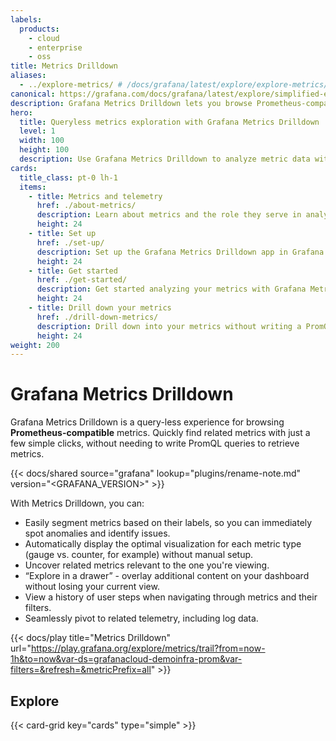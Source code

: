 ```yaml
---
labels:
  products:
    - cloud
    - enterprise
    - oss
title: Metrics Drilldown
aliases:
  - ../explore-metrics/ # /docs/grafana/latest/explore/explore-metrics/
canonical: https://grafana.com/docs/grafana/latest/explore/simplified-exploration/metrics/
description: Grafana Metrics Drilldown lets you browse Prometheus-compatible metrics using an intuitive, queryless experience.
hero:
  title: Queryless metrics exploration with Grafana Metrics Drilldown
  level: 1
  width: 100
  height: 100
  description: Use Grafana Metrics Drilldown to analyze metric data without writing a PromQL query.
cards:
  title_class: pt-0 lh-1
  items:
    - title: Metrics and telemetry
      href: ./about-metrics/
      description: Learn about metrics and the role they serve in analyzing telemetry data.
      height: 24
    - title: Set up
      href: ./set-up/
      description: Set up the Grafana Metrics Drilldown app in Grafana Cloud or in your own stack.
      height: 24
    - title: Get started
      href: ./get-started/
      description: Get started analyzing your metrics with Grafana Metrics Drilldown
      height: 24
    - title: Drill down your metrics
      href: ./drill-down-metrics/
      description: Drill down into your metrics without writing a PromQL query.
      height: 24
weight: 200
---
```


# Grafana Metrics Drilldown

Grafana Metrics Drilldown is a query-less experience for browsing **Prometheus-compatible** metrics. Quickly find related metrics with just a few simple clicks, without needing to write PromQL queries to retrieve metrics.

{{< docs/shared source="grafana" lookup="plugins/rename-note.md" version="<GRAFANA_VERSION>" >}}

With Metrics Drilldown, you can:

- Easily segment metrics based on their labels, so you can immediately spot anomalies and identify issues.
- Automatically display the optimal visualization for each metric type (gauge vs. counter, for example) without manual setup.
- Uncover related metrics relevant to the one you're viewing.
- “Explore in a drawer” - overlay additional content on your dashboard without losing your current view.
- View a history of user steps when navigating through metrics and their filters.
- Seamlessly pivot to related telemetry, including log data.

{{< docs/play title="Metrics Drilldown" url="https://play.grafana.org/explore/metrics/trail?from=now-1h&to=now&var-ds=grafanacloud-demoinfra-prom&var-filters=&refresh=&metricPrefix=all" >}}

## Explore

{{< card-grid key="cards" type="simple" >}}